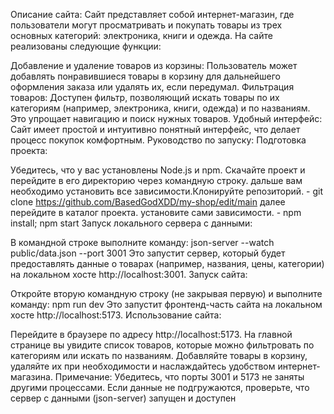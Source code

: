 Описание сайта:
Сайт представляет собой интернет-магазин, где пользователи могут просматривать и покупать товары из трех основных категорий: электроника, книги и одежда. На сайте реализованы следующие функции:

Добавление и удаление товаров из корзины: Пользователь может добавлять понравившиеся товары в корзину для дальнейшего оформления заказа или удалять их, если передумал.
Фильтрация товаров: Доступен фильтр, позволяющий искать товары по их категориям (например, электроника, книги, одежда) и по названиям. Это упрощает навигацию и поиск нужных товаров.
Удобный интерфейс: Сайт имеет простой и интуитивно понятный интерфейс, что делает процесс покупок комфортным.
Руководство по запуску:
Подготовка проекта:

Убедитесь, что у вас установлены Node.js и npm.
Скачайте проект и перейдите в его директорию через командную строку.
дальше вам необходимо установить все зависимости.Клонируйте репозиторий. - git clone https://github.com/BasedGodXDD/my-shop/edit/main
далее перейдите в каталог проекта.
установите сами зависимости. - npm install; npm start
Запуск локального сервера с данными:

В командной строке выполните команду:
json-server --watch public/data.json --port 3001
Это запустит сервер, который будет предоставлять данные о товарах (например, названия, цены, категории) на локальном хосте http://localhost:3001.
Запуск сайта:

Откройте вторую командную строку (не закрывая первую) и выполните команду:
npm run dev
Это запустит фронтенд-часть сайта на локальном хосте http://localhost:5173.
Использование сайта:

Перейдите в браузере по адресу http://localhost:5173.
На главной странице вы увидите список товаров, которые можно фильтровать по категориям или искать по названиям.
Добавляйте товары в корзину, удаляйте их при необходимости и наслаждайтесь удобством интернет-магазина.
Примечание:
Убедитесь, что порты 3001 и 5173 не заняты другими процессами.
Если данные не подгружаются, проверьте, что сервер с данными (json-server) запущен и доступен
